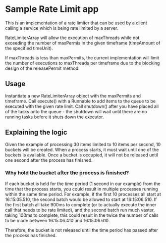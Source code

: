 # Sample Rate Limit app

This is an implementation of a rate limiter that can be used by a client
calling a service which is being rate limited by a server.

RateLimiterArray will allow the execution of maxThreads while not exceeding the
number of maxPermis in the given timeframe (timeAmount of the specified
timeUnit).

If maxThreads is less than maxPermits, the current implementation will limit
the number of executions to maxThreads per timeframe due to the blocking design
of the releasePermit method.

## Usage

Instantiate a new RateLimiterArray object with the maxPermits and timeframe.
Call execute() with a Runnable to add items to the queue to be executed with
the given rate limit. Call shutdown() after you have placed all of the tasks
onto the queue - the shutdown will wait until there are no running tasks before
it shuts down the executor.


## Explaining the logic

Given the example of processing 30 items limited to 10 items per second, 10
buckets will be created. When a process starts, it must wait until one of the
buckets is available. Once a bucket is occupied, it will not be released until
one second after the process has finished.

### Why hold the bucket after the process is finished?

If each bucket is held for the time period (1 second in our example) from the
time that the process starts, you could result in multiple processes running
within the same time period. For example, if the first 10 processes all start
at 16:15:05.510, the second batch would be allowed to start at 16:15:06.510. If
the first batch all take 900ms to complete (or to actually execute the inner
call that needs to be rate limited), and the second batch run much vaster,
taking 100ms to complete, this could result in the twice the number of calls to
be made between 16:15:06.410 and 16:15:06.610.

Therefore, the bucket is not released until the time period has passed after
the process has finished.
